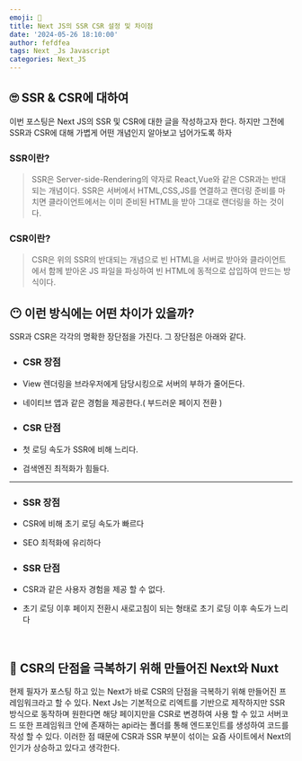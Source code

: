 ```yaml
---
emoji: 🎯
title: Next JS의 SSR CSR 설정 및 차이점
date: '2024-05-26 18:10:00'
author: fefdfea
tags: Next _Js Javascript
categories: Next_JS
---
```


## 🙄 SSR & CSR에 대하여

이번 포스팅은 Next JS의 SSR 및 CSR에 대한 글을 작성하고자 한다. 하지만 그전에 SSR과 CSR에 대해 가볍게 어떤 개념인지 알아보고 넘어가도록 하자

### SSR이란?

> SSR은 Server-side-Rendering의 약자로 React,Vue와 같은 CSR과는 반대되는 개념이다. SSR은 서버에서 HTML,CSS,JS를 연결하고 랜더링 준비를 마치면 클라이언트에서는 이미 준비된 HTML을 받아 그대로 랜더링을 하는 것이다.

### CSR이란?

> CSR은 위의 SSR의 반대되는 개념으로 빈 HTML을 서버로 받아와 클라이언트에서 함께 받아온 JS 파일을 파싱하여 빈 HTML에 동적으로 삽입하여 만드는 방식이다.

## 😶 이런 방식에는 어떤 차이가 있을까?

SSR과 CSR은 각각의 명확한 장단점을 가진다. 그 장단점은 아래와 같다.

- ### CSR 장점
- View 렌더링을 브라우저에게 담당시킹으로 서버의 부하가 줄어든다.
- 네이티브 앱과 같은 경험을 제공한다.( 부드러운 페이지 전환 )

- ### CSR 단점
- 첫 로딩 속도가 SSR에 비해 느리다.
- 검색엔진 최적화가 힘들다.

<hr>

- ### SSR 장점
- CSR에 비해 초기 로딩 속도가 빠르다
- SEO 최적화에 유리하다

- ### SSR 단점
- CSR과 같은 사용자 경험을 제공 할 수 없다.
- 초기 로딩 이후 페이지 전환시 새로고침이 되는 형태로 초기 로딩 이후 속도가 느리다

<br>

## 🫠 CSR의 단점을 극복하기 위해 만들어진 Next와 Nuxt

현제 필자가 포스팅 하고 있는 Next가 바로 CSR의 단점을 극복하기 위해 만들어진 프레임워크라고 할 수 있다. Next Js는 기본적으로 리엑트를 기반으로 제작하지만 SSR 방식으로 동작하며 원한다면 해당 페이지만을 CSR로 변경하여 사용 할 수 있고 서버코드 또한 프레임워크 안에 존재하는 api라는 폴더를 통해 엔드포인트를 생성하여 코드를 작성 할 수 있다. 이러한 점 때문에 CSR과 SSR 부분이 섞이는 요즘 사이트에서 Next의 인기가 상승하고 있다고 생각한다.
